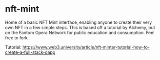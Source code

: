 # nft-mint
Home of a basic NFT Mint interface, enabling anyone to create their very own NFT in a few simple steps. This is based off a tutorial by Alchemy, but on the Fantom Opera Network for public education and consumption. Feel free to fork.

Tutorial: https://www.web3.university/article/nft-minter-tutorial-how-to-create-a-full-stack-dapp
